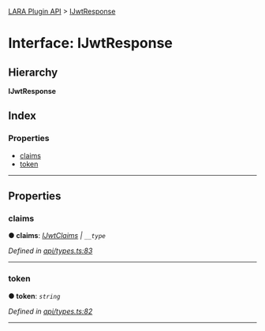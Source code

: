 [LARA Plugin API](../README.md) > [IJwtResponse](../interfaces/ijwtresponse.md)

# Interface: IJwtResponse

## Hierarchy

**IJwtResponse**

## Index

### Properties

* [claims](ijwtresponse.md#claims)
* [token](ijwtresponse.md#token)

---

## Properties

<a id="claims"></a>

###  claims

**● claims**: *[IJwtClaims](ijwtclaims.md) \| `__type`*

*Defined in [api/types.ts:83](https://github.com/concord-consortium/lara/blob/44b1522d/lara-plugin-api/src/api/types.ts#L83)*

___
<a id="token"></a>

###  token

**● token**: *`string`*

*Defined in [api/types.ts:82](https://github.com/concord-consortium/lara/blob/44b1522d/lara-plugin-api/src/api/types.ts#L82)*

___

